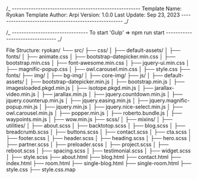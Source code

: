 /_ ------------------------------------------------------
Template Name: Ryokan
Template Author: Arpi
Version: 1.0.0
Last Update: Sep 23, 2023
----------------------------------------------------- _/

/_ --------------------------------
To start 'Gulp' => npm run start
-------------------------------- _/

File Structure:
ryokan/
└── src/
├── css/
│ ├── default-assets/
│ ├── fonts/
│ ├── animate.css
│ ├── bootstrap-datepicker.min.css
│ ├── bootstrap.min.css
│ ├── font-awesome.min.css
│ ├── jquery-ui.min.css
│ ├── magnific-popup.css
│ ├── owl.carousel.min.css
│ ├── style.css
├── fonts/
├── img/
│ ├── bg-img/
│ ├── core-img/
├── js/
│ ├── default-assets/
│ ├── bootstrap-datepicker.min.js
│ ├── bootstrap.min.js
│ ├── imagesloaded.pkgd.min.js
│ ├── isotope.pkgd.min.js
│ ├── jarallax-video.min.js
│ ├── jarallax.min.js
│ ├── jquery.countdown.min.js
│ ├── jquery.counterup.min.js
│ ├── jquery.easing.min.js
│ ├── jquery.magnific-popup.min.js
│ ├── jquery.min.js
│ ├── jquery.nice-select.min.js
│ ├── owl.carousel.min.js
│ ├── popper.min.js
│ ├── roberto.bundle.js
│ ├── waypoints.min.js
│ ├── wow.min.js
├── scss/
│ ├── mixins/
│ ├── utilities/
│ ├── about.scss
│ ├── backtotop.scss
│ ├── blog.scss
│ ├── breadcrumb.scss
│ ├── buttons.scss
│ ├── contact.scss
│ ├── cta.scss
│ ├── footer.scss
│ ├── header.scss
│ ├── heading.scss
│ ├── hero.scss
│ ├── partner.scss
│ ├── preloader.scss
│ ├── project.scss
│ ├── reboot.scss
│ ├── spacing.scss
│ ├── testimonial.scss
│ ├── widget.scss
│ ├── style.scss
├── about.html
├── blog.html
├── contact.html
├── index.html
├── room.html
├── single-blog.html
├── single-room.html
├── style.css
├── style.css.map
